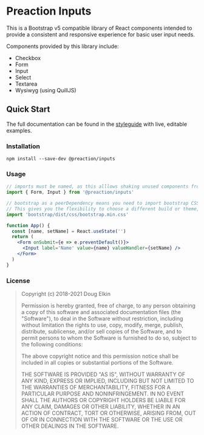 # Preaction Inputs

This is a Bootstrap v5 compatible library of React components intended to provide a consistent and responsive experience for basic user input needs.

Components provided by this library include:

- Checkbox
- Form
- Input
- Select
- Textarea
- Wysiwyg (using QuillJS)

## Quick Start

The full documentation can be found in the [styleguide](https://duhdugg.github.io/preaction-inputs/) with live, editable examples.

### Installation

`npm install --save-dev @preaction/inputs`

### Usage

```jsx
// imports must be named, as this alllows shaking unused components from your bundle
import { Form, Input } from '@preaction/inputs'

// bootstrap as a peerDependency means you need to import bootstrap CSS yourself.
// This gives you the flexibility to choose a different build or theme, if you wish.
import 'bootstrap/dist/css/bootstrap.min.css'

function App() {
  const [name, setName] = React.useState('')
  return (
    <Form onSubmit={e => e.preventDefault()}>
      <Input label='Name' value={name} valueHandler={setName} />
    </Form>
  )
}
```

### License

> Copyright (c) 2018-2021 Doug Elkin
>
> Permission is hereby granted, free of charge, to any person obtaining a copy
> of this software and associated documentation files (the "Software"), to deal
> in the Software without restriction, including without limitation the rights
> to use, copy, modify, merge, publish, distribute, sublicense, and/or sell
> copies of the Software, and to permit persons to whom the Software is
> furnished to do so, subject to the following conditions:
>
> The above copyright notice and this permission notice shall be included in
> all copies or substantial portions of the Software.
>
> THE SOFTWARE IS PROVIDED "AS IS", WITHOUT WARRANTY OF ANY KIND, EXPRESS OR
> IMPLIED, INCLUDING BUT NOT LIMITED TO THE WARRANTIES OF MERCHANTABILITY,
> FITNESS FOR A PARTICULAR PURPOSE AND NONINFRINGEMENT. IN NO EVENT SHALL THE
> AUTHORS OR COPYRIGHT HOLDERS BE LIABLE FOR ANY CLAIM, DAMAGES OR OTHER
> LIABILITY, WHETHER IN AN ACTION OF CONTRACT, TORT OR OTHERWISE, ARISING FROM,
> OUT OF OR IN CONNECTION WITH THE SOFTWARE OR THE USE OR OTHER DEALINGS IN THE
> SOFTWARE.
